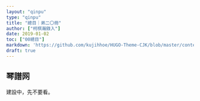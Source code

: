 ```yaml
---
layout: "qinpu"
type: "qinpu"
title: "總目｜弟二〇冊"
author: ["柯棋瀚錄入"]
date: 2019-01-02
toc: ["00總目"]
markdown: 'https://github.com/kujihhoe/HUGO-Theme-CJK/blob/master/content/qinpu/00table/20.md'
draft: true
---
```


## 琴譜网

建設中，先不要看。

